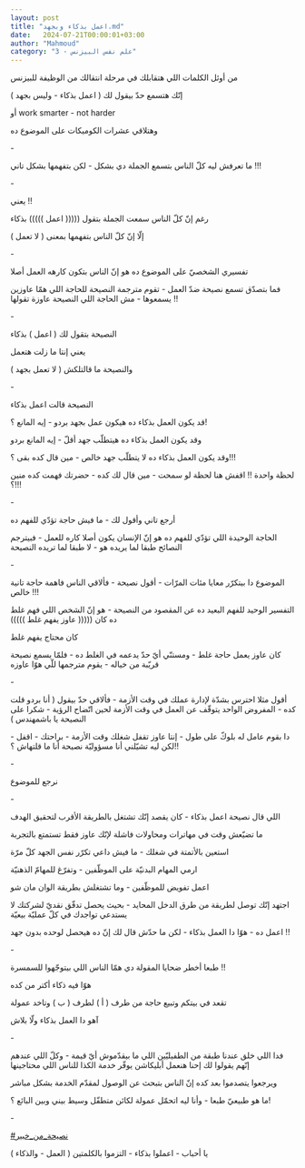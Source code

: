 ```yaml
---
layout: post
title: "اعمل بذكاء وبجهد.md"
date:   2024-07-21T00:00:01+03:00
author: "Mahmoud"
category: "3 - علم نفس البيزنس"
---
```

من أوئل الكلمات اللي هتقابلك في مرحلة انتقالك من الوظيفة
للبيزنس

إنّك هتسمع حدّ بيقول لك ( اعمل بذكاء - وليس بجهد )

أو work smarter - not harder

وهتلاقي عشرات الكوميكات على الموضوع ده

\-

ما تعرفش ليه كلّ الناس بتسمع الجملة دي بشكل - لكن بتفهمها
بشكل تاني !!!

\-

يعني !!

رغم إنّ كلّ الناس سمعت الجملة بتقول ((((( اعمل )))))
بذكاء

إلّا إنّ كلّ الناس بتفهمها بمعنى ( لا تعمل )

\-

تفسيري الشخصيّ على الموضوع ده هو إنّ الناس بتكون كارهه
العمل أصلا

فما بتصدّق تسمع نصيحة ضدّ العمل - تقوم مترجمة النصيحة
للحاجة اللي همّا عاوزين يسمعوها - مش الحاجة اللي النصيحة عاوزة
تقولها !!

\-

النصيحة بتقول لك ( اعمل ) بذكاء

يعني إنتا ما زلت هتعمل

والنصيحة ما قالتلكش ( لا تعمل بجهد )

\-

النصيحة قالت اعمل بذكاء

قد يكون العمل بذكاء ده هيكون عمل بجهد بردو - إيه المانع
؟!

وقد يكون العمل بذكاء ده هيتطلّب جهد أقلّ - إيه المانع
بردو

وقد يكون العمل بذكاء ده لا يتطلّب جهد خالص - مين قال كده
بقى ؟!!!

لحظة واحدة !! اقفش هنا لحظة لو سمحت - مين قال لك كده -
حضرتك فهمت كده منين ؟!!!

\-

أرجع تاني وأقول لك - ما فيش حاجة تؤدّي للفهم ده

الحاجة الوحيدة اللي تؤدّي للفهم ده هو إنّ الإنسان يكون
أصلا كاره للعمل - فبيترجم النصائح طبقا لما يريده هو - لا طبقا لما تريده
النصيحة

\-

الموضوع دا بيتكرّر معايا مئات المرّات - أقول نصيحة -
فألاقي الناس فاهمة حاجة تانية خالص !!!

التفسير الوحيد للفهم البعيد ده عن المقصود من النصيحة -
هو إنّ الشخص اللي فهم غلط ده كان ((((( عاوز يفهم غلط )))))

كان محتاج يفهم غلط

كان عاوز يعمل حاجة غلط - ومستنّي أيّ حدّ يدعمه في الغلط
ده - فلمّا يسمع نصيحة قريّبة من خياله - يقوم مترجمها للّي هوّا عاوزه

\-

أقول مثلا احترس بشدّة لإدارة عملك في وقت الأزمة - فألاقي
حدّ بيقول ( أنا بردو قلت كده - المفروض الواحد يتوقّف عن العمل في وقت
الأزمة لحين اتّضاح الرؤية - شكرا على النصيحة يا باشمهندس )

دا بقوم عامل له بلوكّ على طول - إنتا عاوز تقفل شغلك وقت
الأزمة - براحتك - اقفل - لكن ليه تشيّلني أنا مسؤوليّة نصيحة أنا ما قلتهاش
؟!!

\-

نرجع للموضوع

\-

اللي قال نصيحة اعمل بذكاء - كان يقصد إنّك تشتغل بالطريقة
الأقرب لتحقيق الهدف

ما تضيّعش وقت في مهاترات ومحاولات فاشلة لإنّك عاوز فقط
تستمتع بالتجربة

استعين بالأتمتة في شغلك - ما فيش داعي تكرّر نفس الجهد كلّ
مرّة

ارمي المهام البدنيّة على الموظّفين - وتفرّغ للمهامّ
الذهنيّة

اعمل تفويض للموظّفين - وما تشتغلش بطريقة الوان مان
شو

اجتهد إنّك توصل لطريقة من طرق الدخل المحايد - بحيث يحصل
تدفّق نقديّ لشركتك لا يستدعي تواجدك في كلّ عمليّة بيعيّة

اعمل ده - هوّا دا العمل بذكاء - لكن ما حدّش قال لك إنّ ده
هيحصل لوحده بدون جهد !!

\-

طبعا أخطر ضحايا المقولة دي همّا الناس اللي بيتوجّهوا
للسمسرة !!

هوّا فيه ذكاء أكتر من كده

تقعد في بيتكم وتبيع حاجة من طرف ( أ ) لطرف ( ب ) وتاخد
عمولة

آهو دا العمل بذكاء ولّا بلاش

\-

فدا اللي خلق عندنا طبقة من الطفيليّين اللي ما بيقدّموش أيّ
قيمة - وكلّ اللي عندهم إنّهم يقولوا لك إحنا هنعمل أبليكاشن يوفّر خدمة الكذا
للناس اللي محتاجينها

ويرجعوا يتصدموا بعد كده إنّ الناس بتبحث عن الوصول لمقدّم
الخدمة بشكل مباشر

ما هو طبيعيّ طبعا - وأنا ليه اتحمّل عمولة لكائن متطفّل وسيط
بيني وبين البائع ؟!

\-

[<u>\#نصيحة_من_خبير</u>](https://www.facebook.com/hashtag/%D9%86%D8%B5%D9%8A%D8%AD%D8%A9_%D9%85%D9%86_%D8%AE%D8%A8%D9%8A%D8%B1?__eep__=6&__cft__%5b0%5d=AZXFfj7zJA2dhqD8_pX2is19fpv--XK7eUmdxgga-Wp6yIzHbxL2uWSHu3JqKJ9JrwYrxBynto1Yrr6n7VfGHTTUONNxuy4DoG4Ci03yLcUAe5O__3iwaK7emssjRbotYIATn9dufseFG_zzl3HwsWTsqLNV-3YsQk-EMUjnoWKmPGEuD_3BH6L1v_RGoXcdoOI&__tn__=*NK-R)

يا أحباب - اعملوا بذكاء - التزموا بالكلمتين ( العمل -
والذكاء )
